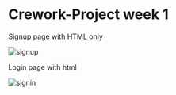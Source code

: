 # Crework-Project week 1

Signup page with HTML only

![signup](https://user-images.githubusercontent.com/49033626/181066604-24f6d9fe-d4e7-41ea-bf3c-f70dacb47f74.jpg)



Login page with html

![signin](https://user-images.githubusercontent.com/49033626/181066744-5cb2b8cb-a6e8-4426-8365-13c388613853.jpg)
